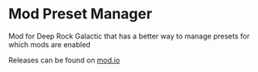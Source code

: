 # Mod Preset Manager
Mod for Deep Rock Galactic that has a better way to manage presets for which mods are enabled

Releases can be found on [mod.io](https://drg.old.mod.io/mod-preset-manager)
